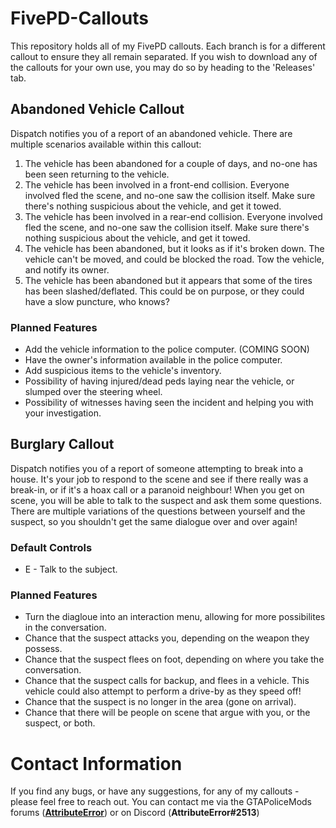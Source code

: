 # FivePD-Callouts
This repository holds all of my FivePD callouts.
Each branch is for a different callout to ensure they all remain separated.
If you wish to download any of the callouts for your own use, you may do so by heading to the 'Releases' tab.

## Abandoned Vehicle Callout
Dispatch notifies you of a report of an abandoned vehicle. There are multiple scenarios available within this callout:
1. The vehicle has been abandoned for a couple of days, and no-one has been seen returning to the vehicle.
2. The vehicle has been involved in a front-end collision. Everyone involved fled the scene, and no-one saw the collision itself. Make sure there's nothing suspicious about the vehicle, and get it towed.
3. The vehicle has been involved in a rear-end collision. Everyone involved fled the scene, and no-one saw the collision itself. Make sure there's nothing suspicious about the vehicle, and get it towed.
4. The vehicle has been abandoned, but it looks as if it's broken down. The vehicle can't be moved, and could be blocked the road. Tow the vehicle, and notify its owner.
5. The vehicle has been abandoned but it appears that some of the tires has been slashed/deflated. This could be on purpose, or they could have a slow puncture, who knows?

### Planned Features
- Add the vehicle information to the police computer. (COMING SOON)
- Have the owner's information available in the police computer.
- Add suspicious items to the vehicle's inventory.
- Possibility of having injured/dead peds laying near the vehicle, or slumped over the steering wheel.
- Possibility of witnesses having seen the incident and helping you with your investigation.

## Burglary Callout
Dispatch notifies you of a report of someone attempting to break into a house. It's your job to respond to the scene and see if there really was a break-in, or if it's a hoax call or a paranoid neighbour! When you get on scene, you will be able to talk to the suspect and ask them some questions. There are multiple variations of the questions between yourself and the suspect, so you shouldn't get the same dialogue over and over again!

### Default Controls
- E - Talk to the subject.

### Planned Features
- Turn the diagloue into an interaction menu, allowing for more possibilites in the conversation.
- Chance that the suspect attacks you, depending on the weapon they possess.
- Chance that the suspect flees on foot, depending on where you take the conversation.
- Chance that the suspect calls for backup, and flees in a vehicle. This vehicle could also attempt to perform a drive-by as they speed off!
- Chance that the suspect is no longer in the area (gone on arrival).
- Chance that there will be people on scene that argue with you, or the suspect, or both.

# Contact Information
If you find any bugs, or have any suggestions, for any of my callouts - please feel free to reach out.
You can contact me via the GTAPoliceMods forums ([__AttributeError__](https://gtapolicemods.com/index.php?/profile/10115-attributeerror/)) or on Discord (__AttributeError#2513__)

